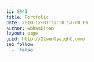 ```yaml
---
id: 5941
title: Portfolio
date: 2010-12-01T12:50:57-08:00
author: wbhamilton
layout: page
guid: http://1twentyeight.com/
seo_follow:
  - 'false'
---
```

